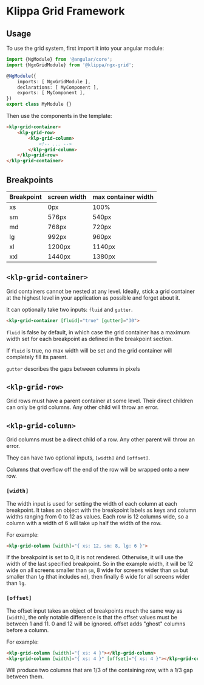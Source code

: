 # Klippa Grid Framework

## Usage
To use the grid system, first import it into your angular module:

```ts
import {NgModule} from '@angular/core';
import {NgxGridModule} from '@klippa/ngx-grid';

@NgModule({
	imports: [ NgxGridModule ],
	declarations: [ MyComponent ],
	exports: [ MyComponent ],
})
export class MyModule {}
```

Then use the components in the template:

```html
<klp-grid-container>
	<klp-grid-row>
		<klp-grid-column>
			<!-- ... -->
		</klp-grid-column>
	</klp-grid-row>
</klp-grid-container>
```

## Breakpoints

| Breakpoint | screen width | max container width |
| ---------- | ------------ | ------------------- |
| xs         | 0px          | 100%                |
| sm         | 576px        | 540px               |
| md         | 768px        | 720px               |
| lg         | 992px        | 960px               |
| xl         | 1200px       | 1140px              |
| xxl        | 1440px       | 1380px              |


## `<klp-grid-container>`

Grid containers cannot be nested at any level. Ideally, stick a grid container at the
highest level in your application as possible and forget about it.

It can optionally take two inputs: `fluid` and `gutter`.

```html
<klp-grid-container [fluid]="true" [gutter]="30">
```

`fluid` is false by default, in which case the grid container has a maximum width
set for each breakpoint as defined in the breakpoint section.

If `fluid` is true, no max width will be set and the grid container will completely
fill its parent.

`gutter` describes the gaps between columns in pixels

## `<klp-grid-row>`

Grid rows must have a parent container at some level. Their direct children can only be
grid columns. Any other child will throw an error.

## `<klp-grid-column>`

Grid columns must be a direct child of a row. Any other parent will throw an error.

They can have two optional inputs, `[width]` and `[offset]`.

Columns that overflow off the end of the row will be wrapped onto a new row.

### `[width]`

The width input is used for setting the width of each column at each breakpoint. 
It takes an object with the breakpoint labels as keys and column widths ranging from 0 to 12
as values. Each row is 12 columns wide, so a column with a width of 6 will take up half
the width of the row.

For example:

```html
<klp-grid-column [width]="{ xs: 12, sm: 8, lg: 6 }">
```

If the breakpoint is set to 0, it is not rendered. Otherwise, it will use the width of the
last specified breakpoint. So in the example width, it will be 12 wide on all screens smaller
than `sm`, 8 wide for screens wider than `sm` but smaller than `lg` (that includes `md`), then
finally 6 wide for all screens wider than `lg`.

### `[offset]`

The offset input takes an object of breakpoints much the same way as `[width]`, the
only notable difference is that the offset values must be between 1 and 11. 0 and 12 will
be ignored. offset adds "ghost" columns before a column.

For example:

```html
<klp-grid-column [width]="{ xs: 4 }"></klp-grid-column>
<klp-grid-column [width]="{ xs: 4 }" [offset]="{ xs: 4 }"></klp-grid-column>
```

Will produce two columns that are 1/3 of the containing row, with a 1/3 gap between them.
